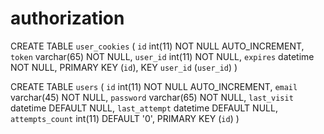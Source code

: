 # authorization

CREATE TABLE `user_cookies` (
  `id` int(11) NOT NULL AUTO_INCREMENT,
  `token` varchar(65) NOT NULL,
  `user_id` int(11) NOT NULL,
  `expires` datetime NOT NULL,
  PRIMARY KEY (`id`),
  KEY `user_id` (`user_id`)
)

CREATE TABLE `users` (
  `id` int(11) NOT NULL AUTO_INCREMENT,
  `email` varchar(45) NOT NULL,
  `password` varchar(65) NOT NULL,
  `last_visit` datetime DEFAULT NULL,
  `last_attempt` datetime DEFAULT NULL,
  `attempts_count` int(11) DEFAULT '0',
  PRIMARY KEY (`id`)
)
